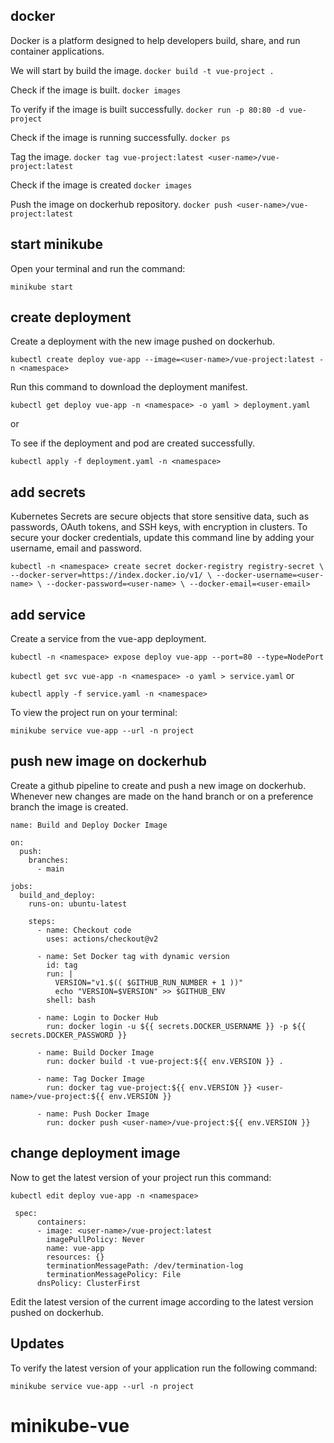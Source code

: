 ## docker

Docker is a platform designed to help developers build, share, and run container applications.

We will start by build the image.
 ```docker build -t vue-project .```

Check if the image is built.
 ```docker images```

To verify if the image is built successfully.
```docker run -p 80:80 -d vue-project```

Check if the image is running successfully.
 ```docker ps```

Tag the image.
 ```docker tag vue-project:latest <user-name>/vue-project:latest```

Check if the image is created
 ```docker images```

Push the image on dockerhub repository.
 ```docker push <user-name>/vue-project:latest```

## start minikube

Open your terminal and run the command:

```minikube start```

## create deployment

Create a deployment with the new image pushed on dockerhub.

```kubectl create deploy vue-app --image=<user-name>/vue-project:latest -n <namespace>```

Run this command to download the deployment manifest.

```kubectl get deploy vue-app -n <namespace> -o yaml > deployment.yaml```

or

To see if the deployment and pod are created successfully.

```kubectl apply -f deployment.yaml -n <namespace>```

## add secrets

Kubernetes Secrets are secure objects that store sensitive data, such as passwords, OAuth tokens, and SSH keys, with encryption in clusters. To secure your docker credentials, update this command line by adding your username, email and password.

```kubectl -n <namespace> create secret docker-registry registry-secret \ --docker-server=https://index.docker.io/v1/ \ --docker-username=<user-name> \ --docker-password=<user-name> \ --docker-email=<user-email>```


## add service

Create a service from the vue-app deployment.

```kubectl -n <namespace> expose deploy vue-app --port=80 --type=NodePort```

```kubectl get svc vue-app -n <namespace> -o yaml > service.yaml```
or 

```kubectl apply -f service.yaml -n <namespace>```

To view the project run on your terminal:

```minikube service vue-app --url -n project```

## push new image on dockerhub

Create a github pipeline to create and push a new image on dockerhub. 
Whenever new changes are made on the hand branch or on a preference branch the image is created. 

```
name: Build and Deploy Docker Image

on:
  push:
    branches:
      - main

jobs:
  build_and_deploy:
    runs-on: ubuntu-latest

    steps:
      - name: Checkout code
        uses: actions/checkout@v2
        
      - name: Set Docker tag with dynamic version
        id: tag
        run: |
          VERSION="v1.$(( $GITHUB_RUN_NUMBER + 1 ))" 
          echo "VERSION=$VERSION" >> $GITHUB_ENV
        shell: bash
        
      - name: Login to Docker Hub
        run: docker login -u ${{ secrets.DOCKER_USERNAME }} -p ${{ secrets.DOCKER_PASSWORD }}

      - name: Build Docker Image
        run: docker build -t vue-project:${{ env.VERSION }} .

      - name: Tag Docker Image
        run: docker tag vue-project:${{ env.VERSION }} <user-name>/vue-project:${{ env.VERSION }}
        
      - name: Push Docker Image
        run: docker push <user-name>/vue-project:${{ env.VERSION }}
```

## change deployment image

Now to get the latest version of your project run this command:

```kubectl edit deploy vue-app -n <namespace>```

```
 spec:
      containers:
      - image: <user-name>/vue-project:latest
        imagePullPolicy: Never
        name: vue-app
        resources: {}
        terminationMessagePath: /dev/termination-log
        terminationMessagePolicy: File
      dnsPolicy: ClusterFirst
```

Edit the latest version of the current image according to the latest version pushed on dockerhub.

## Updates

To verify the latest version of your application run the following command:

```minikube service vue-app --url -n project```

# minikube-vue
